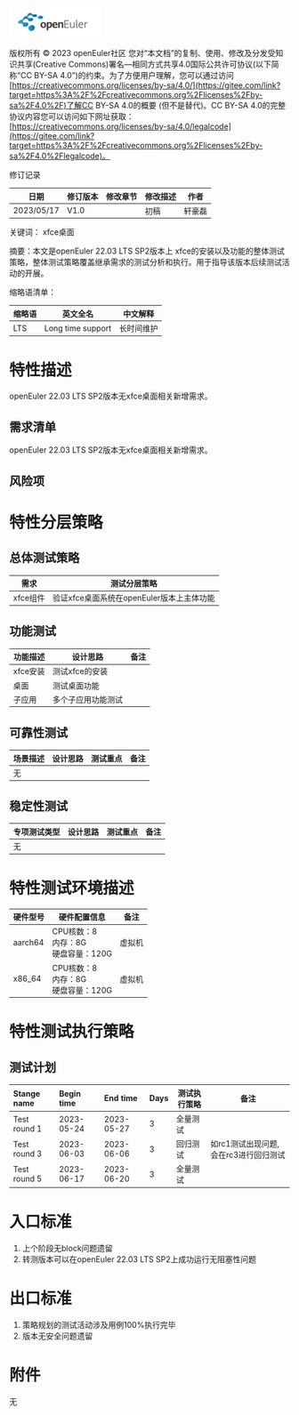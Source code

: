![avatar](../../images/openEuler.png)

版权所有 © 2023 openEuler社区
 您对“本文档”的复制、使用、修改及分发受知识共享(Creative Commons)署名—相同方式共享4.0国际公共许可协议(以下简称“CC BY-SA 4.0”)的约束。为了方便用户理解，您可以通过访问[https://creativecommons.org/licenses/by-sa/4.0/](https://gitee.com/link?target=https%3A%2F%2Fcreativecommons.org%2Flicenses%2Fby-sa%2F4.0%2F)了解CC BY-SA 4.0的概要 (但不是替代)。CC BY-SA 4.0的完整协议内容您可以访问如下网址获取：[https://creativecommons.org/licenses/by-sa/4.0/legalcode](https://gitee.com/link?target=https%3A%2F%2Fcreativecommons.org%2Flicenses%2Fby-sa%2F4.0%2Flegalcode)。

修订记录

| 日期 | 修订版本     | 修改章节 | 修改描述 | 作者 |
| ---- | ----------- | -------- | ---- | ---- |
| 2023/05/17 |    V1.0         |          | 初稿 | 轩豪磊 |

关键词： xfce桌面

摘要：本文是openEuler 22.03 LTS SP2版本上 xfce的安装以及功能的整体测试策略，整体测试策略覆盖继承需求的测试分析和执行。用于指导该版本后续测试活动的开展。

缩略语清单：

| 缩略语 | 英文全名 | 中文解释 |
| ------ | -------- | -------- |
|  LTS      |  Long time support        |   长时间维护       |


# 特性描述
openEuler 22.03 LTS SP2版本无xfce桌面相关新增需求。

## 需求清单
openEuler 22.03 LTS SP2版本无xfce桌面相关新增需求。

## 风险项

# 特性分层策略
## 总体测试策略

| 需求     | 测试分层策略                              |
| -------- | ----------------------------------------- |
| xfce组件 | 验证xfce桌面系统在openEuler版本上主体功能 |

## 功能测试

| 功能描述 | 设计思路           | 备注 |
| -------- | ------------------ | ---- |
| xfce安装 | 测试xfce的安装     |      |
| 桌面     | 测试桌面功能       |      |
| 子应用   | 多个子应用功能测试 |      |

## 可靠性测试

| 场景描述 | 设计思路 | 测试重点 | 备注 |
| -------- | -------- | -------- | ---- |
| 无       |          |          |      |

## 稳定性测试

| 专项测试类型 | 设计思路 | 测试重点 | 备注 |
| ------------ | -------- | -------- | ---- |
| 无           |          |          |      |

# 特性测试环境描述

| 硬件型号 | 硬件配置信息                             | 备注   |
| -------- | ---------------------------------------- | ------ |
| aarch64  | CPU核数：8<br>内存：8G<br>硬盘容量：120G | 虚拟机 |
| x86_64   | CPU核数：8<br>内存：8G<br>硬盘容量：120G | 虚拟机 |

# 特性测试执行策略

## 测试计划
| Stange name   | Begin time | End time   | Days | 测试执行策略                   | 备注   |
| :------------ | :--------- | :--------- | ---- | ----------------------------- | ------ |
|  Test round 1 | 2023-05-24 | 2023-05-27 |   3   |    全量测试                           |  |
| Test round 3 | 2023-06-03 | 2023-06-06 | 3 | 回归测试 | 如rc1测试出现问题,会在rc3进行回归测试 |
| Test round 5 | 2023-06-17 | 2023-06-20 |  3  | 全量测试 |     |

# 入口标准

1. 上个阶段无block问题遗留
2. 转测版本可以在openEuler 22.03 LTS SP2上成功运行无阻塞性问题

# 出口标准

1. 策略规划的测试活动涉及用例100%执行完毕
2. 版本无安全问题遗留

# 附件
无
